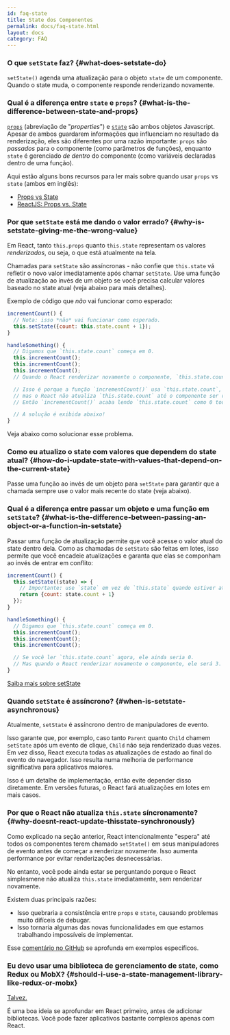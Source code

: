 ```yaml
---
id: faq-state
title: State dos Componentes
permalink: docs/faq-state.html
layout: docs
category: FAQ
---
```


### O que `setState` faz? {#what-does-setstate-do}

`setState()` agenda uma atualização para o objeto `state` de um componente. Quando o state muda, o componente responde renderizando novamente.

### Qual é a diferença entre `state` e `props`? {#what-is-the-difference-between-state-and-props}

[`props`](/docs/components-and-props.html) (abreviação de "<i lang="en">properties</i>") e [`state`](/docs/state-and-lifecycle.html) são ambos objetos Javascript. Apesar de ambos guardarem informações que influenciam no resultado da renderização, eles são diferentes por uma razão importante: `props` são *passados* para o componente (como parâmetros de funções), enquanto `state` é gerenciado *de dentro* do componente (como variáveis declaradas dentro de uma função).

Aqui estão alguns bons recursos para ler mais sobre quando usar `props` vs `state` (ambos em inglês):

* [Props vs State](https://github.com/uberVU/react-guide/blob/master/props-vs-state.md)
* [ReactJS: Props vs. State](https://lucybain.com/blog/2016/react-state-vs-pros/)

### Por que `setState` está me dando o valor errado? {#why-is-setstate-giving-me-the-wrong-value}

Em React, tanto `this.props` quanto `this.state` representam os valores *renderizados*, ou seja, o que está atualmente na tela.

Chamadas para `setState` são assíncronas - não confie que `this.state` vá refletir o novo valor imediatamente após chamar `setState`. Use uma função de atualização ao invés de um objeto se você precisa calcular valores baseado no state atual (veja abaixo para mais detalhes).

Exemplo de código que *não* vai funcionar como esperado:

```jsx
incrementCount() {
  // Nota: isso *não* vai funcionar como esperado.
  this.setState({count: this.state.count + 1});
}

handleSomething() {
  // Digamos que `this.state.count` começa em 0.
  this.incrementCount();
  this.incrementCount();
  this.incrementCount();
  // Quando o React renderizar novamente o componente, `this.state.count` será 1, mas você esperava 3.

  // Isso é porque a função `incrementCount()` usa `this.state.count`,
  // mas o React não atualiza `this.state.count` até o componente ser renderizado novamente.
  // Então `incrementCount()` acaba lendo `this.state.count` como 0 todas as vezes, e muda seu valor para 1.

  // A solução é exibida abaixo!
}
```

Veja abaixo como solucionar esse problema.

### Como eu atualizo o state com valores que dependem do state atual? {#how-do-i-update-state-with-values-that-depend-on-the-current-state}

Passe uma função ao invés de um objeto para `setState` para garantir que a chamada sempre use o valor mais recente do state (veja abaixo).

### Qual é a diferença entre passar um objeto e uma função em `setState`? {#what-is-the-difference-between-passing-an-object-or-a-function-in-setstate}

Passar uma função de atualização permite que você acesse o valor atual do state dentro dela. Como as chamadas de `setState` são feitas em lotes, isso permite que você encadeie atualizações e garanta que elas se componham ao invés de entrar em conflito:

```jsx
incrementCount() {
  this.setState((state) => {
    // Importante: use `state` em vez de `this.state` quando estiver atualizando.
    return {count: state.count + 1}
  });
}

handleSomething() {
  // Digamos que `this.state.count` começa em 0.
  this.incrementCount();
  this.incrementCount();
  this.incrementCount();

  // Se você ler `this.state.count` agora, ele ainda seria 0.
  // Mas quando o React renderizar novamente o componente, ele será 3.
}
```

[Saiba mais sobre setState](/docs/react-component.html#setstate)

### Quando `setState` é assíncrono? {#when-is-setstate-asynchronous}

Atualmente, `setState` é assíncrono dentro de manipuladores de evento.

Isso garante que, por exemplo, caso tanto `Parent` quanto `Child` chamem `setState` após um evento de clique, `Child` não seja renderizado duas vezes. Em vez disso, React executa todas as atualizações de estado ao final do evento do navegador. Isso resulta numa melhoria de performance significativa para aplicativos maiores.

Isso é um detalhe de implementação, então evite depender disso diretamente. Em versões futuras, o React fará atualizações em lotes em mais casos.

### Por que o React não atualiza `this.state` síncronamente? {#why-doesnt-react-update-thisstate-synchronously}

Como explicado na seção anterior, React intencionalmente "espera" até todos os componentes terem chamado `setState()` em seus manipuladores de evento antes de começar a renderizar novamente. Isso aumenta performance por evitar renderizações desnecessárias.

No entanto, você pode ainda estar se perguntando porque o React simplesmene não atualiza `this.state` imediatamente, sem renderizar novamente.

Existem duas principais razões:

* Isso quebraria a consistência entre `props` e `state`, causando problemas muito difíceis de debugar.
* Isso tornaria algumas das novas funcionalidades em que estamos trabalhando impossíveis de implementar.

Esse [comentário no GitHub](https://github.com/facebook/react/issues/11527#issuecomment-360199710) se aprofunda em exemplos específicos.

### Eu devo usar uma biblioteca de gerenciamento de state, como Redux ou MobX? {#should-i-use-a-state-management-library-like-redux-or-mobx}

[Talvez.](https://redux.js.org/faq/general#when-should-i-use-redux)

É uma boa ideia se aprofundar em React primeiro, antes de adicionar bibliotecas. Você pode fazer aplicativos bastante complexos apenas com React.

